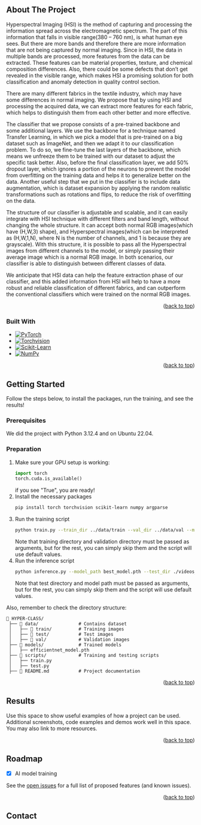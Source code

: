 ## About The Project

<!-- [![Product Name Screen Shot][product-screenshot]](https://example.com)

Here's a blank template to get started. To avoid retyping too much info, do a search and replace with your text editor for the following: `OLORIN-SRL`, `HYPER-CLASS`, `twitter_handle`, `linkedin_username`, `email_client`, `email`, `project_title`, `project_description`, `project_license` -->


Hyperspectral Imaging (HSI) is the method of capturing and processing the information spread across the electromagnetic spectrum. The part of this information that falls in visible range(380 – 760 nm), is what human eye sees. But there are more bands and therefore there are more information that are not being captured by normal imaging. Since in HSI, the data in multiple bands are processed, more features from the data can be extracted. These features can be material properties, texture, and chemical composition differences. Also, there could be some defects that don’t get revealed in the visible range, which makes HSI a promising solution for both classification and anomaly detection in quality control section.

There are many different fabrics in the textile industry, which may have some differences in normal imaging. We propose that by using HSI and processing the acquired data, we can extract more features for each fabric, which helps to distinguish them from each other better and more effective.

The classifier that we propose consists of a pre-trained backbone and some additional layers. We use the backbone for a technique named Transfer Learning, in which we pick a model that is pre-trained on a big dataset such as ImageNet, and then we adapt it to our classification problem. To do so, we fine-tune the last layers of the backbone, which means we unfreeze them to be trained with our dataset to adjust the specific task better. Also, before the final classification layer, we add 50% dropout layer, which ignores a portion of the neurons to prevent the model from overfitting on the training data and helps it to generalize better on the data. Another useful step that we put in the classifier is to include data augmentation, which is dataset expansion by applying the random realistic transformations such as rotations and flips, to reduce the risk of overfitting on the data. 

The structure of our classifier is adjustable and scalable, and it can easily integrate with HSI technique with different filters and band length, without changing the whole structure. It can accept both normal RGB images(which have (H,W,3) shape), and Hyperspectral images(which can be interpreted as (H,W,1,N), where N is the number of channels, and 1 is because they are grayscale). With this structure, it is possible to pass all the Hyperspectral images from different channels to the model, or simply passing their average image which is a normal RGB image. In both scenarios, our classifier is able to distinguish between different classes of data.

We anticipate that HSI data can help the feature extraction phase of our classifier, and this added information from HSI will help to have a more robust and reliable classification of different fabrics, and can outperform the conventional classifiers which were trained on the normal RGB images.

<p align="right">(<a href="#readme-top">back to top</a>)</p>



### Built With

* [![PyTorch](https://img.shields.io/badge/PyTorch-EE4C2C?style=for-the-badge&logo=pytorch&logoColor=white)](https://pytorch.org/)
* [![Torchvision](https://img.shields.io/badge/Torchvision-FF6F00?style=for-the-badge&logo=pytorch&logoColor=white)](https://pytorch.org/vision/stable/)
* [![Scikit-Learn](https://img.shields.io/badge/Scikit--Learn-F7931E?style=for-the-badge&logo=scikitlearn&logoColor=white)](https://scikit-learn.org/)
* [![NumPy](https://img.shields.io/badge/NumPy-013243?style=for-the-badge&logo=numpy&logoColor=white)](https://numpy.org/)

<p align="right">(<a href="#readme-top">back to top</a>)</p>




<!-- GETTING STARTED -->
## Getting Started

Follow the steps below, to install the packages, run the training, and see the results!

### Prerequisites

We did the project with Python 3.12.4 and on Ubuntu 22.04. 

### Preparation

1. Make sure your GPU setup is working:
   ```python
   import torch
   torch.cuda.is_available()
   ```
   if you see "True", you are ready!
2. Install the necessary packages
   ```sh
   pip install torch torchvision scikit-learn numpy argparse 
   ```
3. Run the training script
   ```sh
   python train.py --train_dir ../data/train --val_dir ../data/val --model_save_path best_model.pth --img_size [300, 300] --batch_size 32 -epochs 20 --learning_rate 1e-4 --patience 5
   ```
   Note that training directory and validation directory must be passed as arguments, but for the rest, you can simply skip them and the script will use default values.
4. Run the inference script
   ```sh
   python inference.py --model_path best_model.pth --test_dir ./videos_split/test --img_size [300, 300] --batch_size 32
   ```
   Note that test directory and model path must be passed as arguments, but for the rest, you can simply skip them and the script will use default values.

Also, remember to check the directory structure:
```plaintext
📂 HYPER-CLASS/
 ├── 📂 data/               # Contains dataset
 │   ├── 📂 train/          # Training images
 │   ├── 📂 test/           # Test images
 │   ├── 📂 val/            # Validation images
 ├── 📂 models/             # Trained models
 │   ├── efficientnet_model.pth
 ├── 📂 scripts/            # Training and testing scripts
 │   ├── train.py
 │   ├── test.py
 ├── 📄 README.md           # Project documentation
```

<p align="right">(<a href="#readme-top">back to top</a>)</p>



<!-- USAGE EXAMPLES -->
## Results

Use this space to show useful examples of how a project can be used. Additional screenshots, code examples and demos work well in this space. You may also link to more resources.


<p align="right">(<a href="#readme-top">back to top</a>)</p>



<!-- ROADMAP -->
## Roadmap

- [x] AI model training

See the [open issues](https://github.com/OLORIN-SRL/HYPER-CLASS/issues) for a full list of proposed features (and known issues).

<p align="right">(<a href="#readme-top">back to top</a>)</p>



<!-- CONTRIBUTING -->
<!-- ## Contributing

Contributions are what make the open source community such an amazing place to learn, inspire, and create. Any contributions you make are **greatly appreciated**.

If you have a suggestion that would make this better, please fork the repo and create a pull request. You can also simply open an issue with the tag "enhancement".
Don't forget to give the project a star! Thanks again!

1. Fork the Project
2. Create your Feature Branch (`git checkout -b feature/AmazingFeature`)
3. Commit your Changes (`git commit -m 'Add some AmazingFeature'`)
4. Push to the Branch (`git push origin feature/AmazingFeature`)
5. Open a Pull Request

<p align="right">(<a href="#readme-top">back to top</a>)</p>

### Top contributors:

<a href="https://github.com/OLORIN-SRL/HYPER-CLASS/graphs/contributors">
  <img src="https://contrib.rocks/image?repo=OLORIN-SRL/HYPER-CLASS" alt="contrib.rocks image" />
</a> -->



<!-- LICENSE -->
<!-- ## License

Distributed under the project_license. See `LICENSE.txt` for more information.

<p align="right">(<a href="#readme-top">back to top</a>)</p> -->



<!-- CONTACT -->
## Contact

<!-- Francesco Solinas - francesco.solinas@olorin.tech

Project Link: [https://github.com/OLORIN-SRL/HYPER-CLASS](https://github.com/OLORIN-SRL/HYPER-CLASS)

<p align="right">(<a href="#readme-top">back to top</a>)</p> -->


<!-- MARKDOWN LINKS & IMAGES -->
<!-- https://www.markdownguide.org/basic-syntax/#reference-style-links -->
[contributors-shield]: https://img.shields.io/github/contributors/OLORIN-SRL/HYPER-CLASS.svg?style=for-the-badge
[contributors-url]: https://github.com/OLORIN-SRL/HYPER-CLASS/graphs/contributors
[forks-shield]: https://img.shields.io/github/forks/OLORIN-SRL/HYPER-CLASS.svg?style=for-the-badge
[forks-url]: https://github.com/OLORIN-SRL/HYPER-CLASS/network/members
[stars-shield]: https://img.shields.io/github/stars/OLORIN-SRL/HYPER-CLASS.svg?style=for-the-badge
[stars-url]: https://github.com/OLORIN-SRL/HYPER-CLASS/stargazers
[issues-shield]: https://img.shields.io/github/issues/OLORIN-SRL/HYPER-CLASS.svg?style=for-the-badge
[issues-url]: https://github.com/OLORIN-SRL/HYPER-CLASS/issues
[license-shield]: https://img.shields.io/github/license/OLORIN-SRL/HYPER-CLASS.svg?style=for-the-badge
[license-url]: https://github.com/OLORIN-SRL/HYPER-CLASS/blob/master/LICENSE.txt
[linkedin-shield]: https://img.shields.io/badge/-LinkedIn-black.svg?style=for-the-badge&logo=linkedin&colorB=555
[linkedin-url]: https://linkedin.com/in/linkedin_username
[product-screenshot]: images/screenshot.png
[Next.js]: https://img.shields.io/badge/next.js-000000?style=for-the-badge&logo=nextdotjs&logoColor=white
[Next-url]: https://nextjs.org/
[React.js]: https://img.shields.io/badge/React-20232A?style=for-the-badge&logo=react&logoColor=61DAFB
[React-url]: https://reactjs.org/
[Vue.js]: https://img.shields.io/badge/Vue.js-35495E?style=for-the-badge&logo=vuedotjs&logoColor=4FC08D
[Vue-url]: https://vuejs.org/
[Angular.io]: https://img.shields.io/badge/Angular-DD0031?style=for-the-badge&logo=angular&logoColor=white
[Angular-url]: https://angular.io/
[Svelte.dev]: https://img.shields.io/badge/Svelte-4A4A55?style=for-the-badge&logo=svelte&logoColor=FF3E00
[Svelte-url]: https://svelte.dev/
[Laravel.com]: https://img.shields.io/badge/Laravel-FF2D20?style=for-the-badge&logo=laravel&logoColor=white
[Laravel-url]: https://laravel.com
[Bootstrap.com]: https://img.shields.io/badge/Bootstrap-563D7C?style=for-the-badge&logo=bootstrap&logoColor=white
[Bootstrap-url]: https://getbootstrap.com
[JQuery.com]: https://img.shields.io/badge/jQuery-0769AD?style=for-the-badge&logo=jquery&logoColor=white
[JQuery-url]: https://jquery.com 
